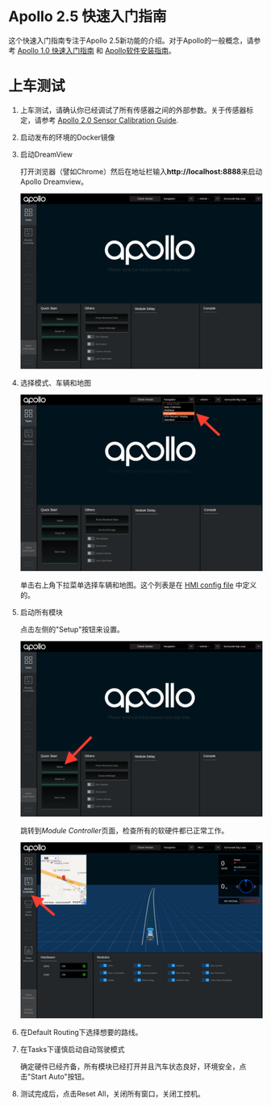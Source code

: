 # Apollo 2.5 快速入门指南

这个快速入门指南专注于Apollo 2.5新功能的介绍。对于Apollo的一般概念，请参考
[Apollo 1.0 快速入门指南](../02_Quick%20Start/apollo_1_0_quick_start_cn.md)
和
[Apollo软件安装指南](https://github.com/ApolloAuto/apollo/blob/r3.0.0/docs/quickstart/apollo_software_installation_guide_cn.md)。

# 上车测试

1. 上车测试，请确认你已经调试了所有传感器之间的外部参数。关于传感器标定，请参考
   [Apollo 2.0 Sensor Calibration Guide](../11_Hardware%20Integration%20and%20Calibration/传感器标定/apollo_2_0_sensor_calibration_guide_cn.md).

1. 启动发布的环境的Docker镜像

1. 启动DreamView

   打开浏览器（譬如Chrome）然后在地址栏输入**http://localhost:8888**来启动Apollo Dreamview。

   ![](images/dreamview_2_5.png)

1. 选择模式、车辆和地图

   ![](images/dreamview_2_5_setup_profile.png)

   单击右上角下拉菜单选择车辆和地图。这个列表是在
   [HMI config file](ttps://raw.githubusercontent.com/ApolloAuto/apollo/master/modules/dreamview/conf/hmi.conf)
   中定义的。

1. 启动所有模块

   点击左侧的"Setup"按钮来设置。

   ![](images/dreamview_2_5_setup.png)

   跳转到*Module Controller*页面，检查所有的软硬件都已正常工作。

   ![](images/dreamview_2_5_module_controller.png)

1. 在Default Routing下选择想要的路线。

1. 在Tasks下谨慎启动自动驾驶模式

   确定硬件已经齐备，所有模块已经打开并且汽车状态良好，环境安全，点击"Start Auto"按钮。

   [](images/dreamview_2_5_start_auto.png)

1. 测试完成后，点击Reset All，关闭所有窗口，关闭工控机。
